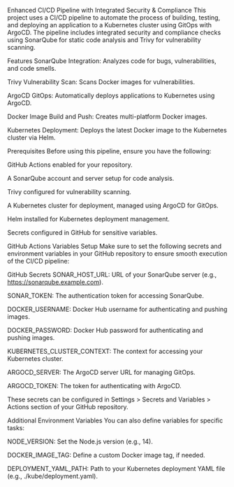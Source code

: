 Enhanced CI/CD Pipeline with Integrated Security & Compliance
This project uses a CI/CD pipeline to automate the process of building, testing, and deploying an application to a Kubernetes cluster using GitOps with ArgoCD. The pipeline includes integrated security and compliance checks using SonarQube for static code analysis and Trivy for vulnerability scanning.

Features
SonarQube Integration: Analyzes code for bugs, vulnerabilities, and code smells.

Trivy Vulnerability Scan: Scans Docker images for vulnerabilities.

ArgoCD GitOps: Automatically deploys applications to Kubernetes using ArgoCD.

Docker Image Build and Push: Creates multi-platform Docker images.

Kubernetes Deployment: Deploys the latest Docker image to the Kubernetes cluster via Helm.

Prerequisites
Before using this pipeline, ensure you have the following:

GitHub Actions enabled for your repository.

A SonarQube account and server setup for code analysis.

Trivy configured for vulnerability scanning.

A Kubernetes cluster for deployment, managed using ArgoCD for GitOps.

Helm installed for Kubernetes deployment management.

Secrets configured in GitHub for sensitive variables.

GitHub Actions Variables Setup
Make sure to set the following secrets and environment variables in your GitHub repository to ensure smooth execution of the CI/CD pipeline:

GitHub Secrets
SONAR_HOST_URL: URL of your SonarQube server (e.g., https://sonarqube.example.com).

SONAR_TOKEN: The authentication token for accessing SonarQube.

DOCKER_USERNAME: Docker Hub username for authenticating and pushing images.

DOCKER_PASSWORD: Docker Hub password for authenticating and pushing images.

KUBERNETES_CLUSTER_CONTEXT: The context for accessing your Kubernetes cluster.

ARGOCD_SERVER: The ArgoCD server URL for managing GitOps.

ARGOCD_TOKEN: The token for authenticating with ArgoCD.

These secrets can be configured in Settings > Secrets and Variables > Actions section of your GitHub repository.

Additional Environment Variables
You can also define variables for specific tasks:

NODE_VERSION: Set the Node.js version (e.g., 14).

DOCKER_IMAGE_TAG: Define a custom Docker image tag, if needed.

DEPLOYMENT_YAML_PATH: Path to your Kubernetes deployment YAML file (e.g., ./kube/deployment.yaml).

